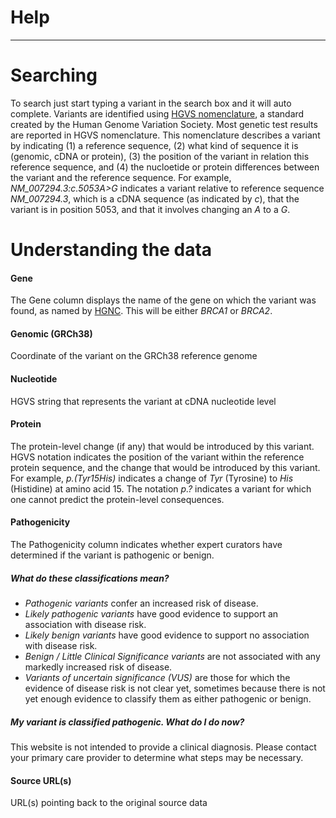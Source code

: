 # Help

---

# Searching

To search just start typing a variant in the search box and it will auto complete. Variants are identified using [HGVS nomenclature](http://www.hgvs.org/mutnomen/), a standard created by the Human Genome Variation Society.  Most genetic test results are reported in HGVS nomenclature. This nomenclature describes a variant by indicating (1) a reference sequence, (2) what kind of sequence it is (genomic, cDNA or protein), (3) the position of the variant in relation this reference sequence, and (4) the nucloetide or protein differences between the variant and the reference sequence.  For example, _NM_007294.3:c.5053A>G_ indicates a variant relative to reference sequence _NM_007294.3_, which is a cDNA sequence (as indicated by _c_), that the variant is in position 5053, and that it involves changing an _A_ to a _G_.

# Understanding the data

#### Gene

The Gene column displays the name of the gene on which the variant was found,
as named by [HGNC](http://www.genenames.org/).  This will be either _BRCA1_ or 
_BRCA2_.


#### Genomic (GRCh38)
Coordinate of the variant on the GRCh38 reference genome

#### Nucleotide
HGVS string that represents the variant at cDNA nucleotide level

#### Protein
The protein-level change (if any) that would be introduced by this variant.  HGVS notation indicates the position of the variant within the reference protein sequence, and the change that would be introduced by this variant.  For example, _p.(Tyr15His)_ indicates a change of _Tyr_ (Tyrosine) to _His_ (Histidine) at amino acid 15.  The notation _p.?_ indicates a variant for which one cannot predict the protein-level consequences.

#### Pathogenicity
The Pathogenicity column indicates whether expert curators have determined if the variant is pathogenic or benign.

##### _What do these classifications mean?_
- *Pathogenic variants* confer an increased risk of disease.
- *Likely pathogenic variants* have good evidence to support an association with disease risk.
- *Likely benign variants* have good evidence to support no association with disease risk.
- *Benign / Little Clinical Significance variants* are not associated with any markedly increased risk of disease.
- *Variants of uncertain significance (VUS)* are those for which the evidence of disease risk is not clear yet, sometimes because there is not yet enough evidence to classify them as either pathogenic or benign.

##### _My variant is classified pathogenic. What do I do now?_
This website is not intended to provide a clinical diagnosis. Please contact your primary care provider to determine what steps may be necessary.


#### Source URL(s)
URL(s) pointing back to the original source data


